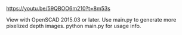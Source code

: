 https://youtu.be/59QBOO6m210?t=8m53s

View with OpenSCAD 2015.03 or later. Use main.py to generate more pixelized depth images. python main.py for usage info.